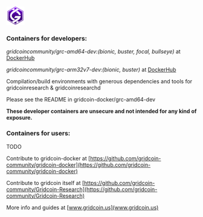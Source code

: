 ![gridcoin logo](https://github.com/gridcoin-community/Gridcoin-Research/blob/development/share/icons/hicolor/48x48/apps/gridcoinresearch.png "gridcoin logo")

### Containers for developers:

*gridcoincommunity/grc-amd64-dev:(bionic, buster, focal, bullseye)*  at [DockerHub](https://hub.docker.com/r/gridcoincommunity/grc-amd64-dev)

*gridcoincommunity/grc-arm32v7-dev:(bionic, buster)*  at [DockerHub](https://hub.docker.com/r/gridcoincommunity/grc-arm32v7-dev)

Compilation/build environments with generous dependencies and tools for gridcoinresearch & gridcoinresearchd

Please see the README in gridcoin-docker/grc-amd64-dev

**These developer containers are unsecure and not intended for any kind of exposure.**

### Containers for users:

TODO


Contribute to gridcoin-docker at [https://github.com/gridcoin-community/gridcoin-docker](https://github.com/gridcoin-community/gridcoin-docker)

Contribute to gridcoin itself at [https://github.com/gridcoin-community/Gridcoin-Research](https://github.com/gridcoin-community/Gridcoin-Research)

More info and guides at [www.gridcoin.us](www.gridcoin.us)
